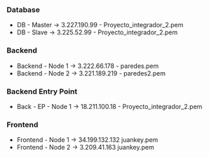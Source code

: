 ### Database
* DB - Master -> 3.227.190.99 - Proyecto_integrador_2.pem
* DB - Slave -> 3.225.52.99 - Proyecto_integrador_2.pem

### Backend
* Backend - Node 1 -> 3.222.66.178 - paredes.pem
* Backend - Node 2 -> 3.221.189.219 - paredes2.pem

### Backend Entry Point
* Back - EP -  Node 1 -> 18.211.100.18 - Proyecto_integrador_2.pem

### Frontend
* Frontend - Node 1 -> 34.199.132.132 juankey.pem
* Frontend - Node 2 -> 3.209.41.163 juankey.pem
